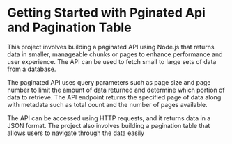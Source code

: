 # Getting Started with Pginated Api and Pagination Table

This project involves building a paginated API using Node.js that returns data in smaller, manageable chunks or pages to enhance performance and user experience. The API can be used to fetch small to large sets of data from a database.

The paginated API uses query parameters such as page size and page number to limit the amount of data returned and determine which portion of data to retrieve. The API endpoint returns the specified page of data along with metadata such as total count and the number of pages available.

The API can be accessed using HTTP requests, and it returns data in a JSON format. The project also involves building a pagination table that allows users to navigate through the data easily
